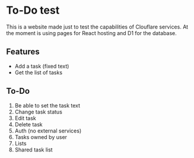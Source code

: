 # To-Do test

This is a website made just to test the capabilities of Clouflare services. At the moment is using pages for React hosting and D1 for the database.

## Features

- Add a task (fixed text)
- Get the list of tasks

## To-Do

1. Be able to set the task text
1. Change task status
1. Edit task
1. Delete task
1. Auth (no external services)
1. Tasks owned by user
1. Lists
1. Shared task list
